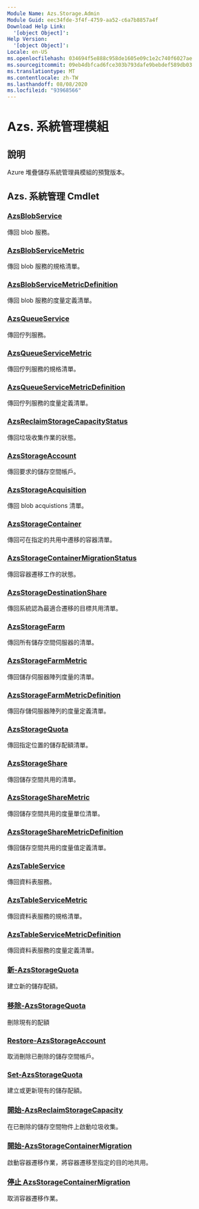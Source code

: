```yaml
---
Module Name: Azs.Storage.Admin
Module Guid: eec34fde-3f4f-4759-aa52-c6a7b8857a4f
Download Help Link:
  '[object Object]': 
Help Version:
  '[object Object]': 
Locale: en-US
ms.openlocfilehash: 034694f5e888c958de1605e09c1e2c740f6027ae
ms.sourcegitcommit: 09eb4dbfcad6fce303b793dafe9bebdef589db03
ms.translationtype: MT
ms.contentlocale: zh-TW
ms.lasthandoff: 08/08/2020
ms.locfileid: "93968566"
---
```

# Azs. 系統管理模組
## 說明
Azure 堆疊儲存系統管理員模組的預覽版本。  

## Azs. 系統管理 Cmdlet
### [AzsBlobService](Get-AzsBlobService.md)
傳回 blob 服務。

### [AzsBlobServiceMetric](Get-AzsBlobServiceMetric.md)
傳回 blob 服務的規格清單。

### [AzsBlobServiceMetricDefinition](Get-AzsBlobServiceMetricDefinition.md)
傳回 blob 服務的度量定義清單。

### [AzsQueueService](Get-AzsQueueService.md)
傳回佇列服務。

### [AzsQueueServiceMetric](Get-AzsQueueServiceMetric.md)
傳回佇列服務的規格清單。

### [AzsQueueServiceMetricDefinition](Get-AzsQueueServiceMetricDefinition.md)
傳回佇列服務的度量定義清單。

### [AzsReclaimStorageCapacityStatus](Get-AzsReclaimStorageCapacityStatus.md)
傳回垃圾收集作業的狀態。

### [AzsStorageAccount](Get-AzsStorageAccount.md)
傳回要求的儲存空間帳戶。

### [AzsStorageAcquisition](Get-AzsStorageAcquisition.md)
傳回 blob acquistions 清單。

### [AzsStorageContainer](Get-AzsStorageContainer.md)
傳回可在指定的共用中遷移的容器清單。

### [AzsStorageContainerMigrationStatus](Get-AzsStorageContainerMigrationStatus.md)
傳回容器遷移工作的狀態。

### [AzsStorageDestinationShare](Get-AzsStorageDestinationShare.md)
傳回系統認為最適合遷移的目標共用清單。

### [AzsStorageFarm](Get-AzsStorageFarm.md)
傳回所有儲存空間伺服器的清單。

### [AzsStorageFarmMetric](Get-AzsStorageFarmMetric.md)
傳回儲存伺服器陣列度量的清單。

### [AzsStorageFarmMetricDefinition](Get-AzsStorageFarmMetricDefinition.md)
傳回存儲伺服器陣列的度量定義清單。

### [AzsStorageQuota](Get-AzsStorageQuota.md)
傳回指定位置的儲存配額清單。

### [AzsStorageShare](Get-AzsStorageShare.md)
傳回儲存空間共用的清單。

### [AzsStorageShareMetric](Get-AzsStorageShareMetric.md)
傳回儲存空間共用的度量單位清單。

### [AzsStorageShareMetricDefinition](Get-AzsStorageShareMetricDefinition.md)
傳回儲存空間共用的度量值定義清單。

### [AzsTableService](Get-AzsTableService.md)
傳回資料表服務。

### [AzsTableServiceMetric](Get-AzsTableServiceMetric.md)
傳回資料表服務的規格清單。

### [AzsTableServiceMetricDefinition](Get-AzsTableServiceMetricDefinition.md)
傳回資料表服務的度量定義清單。

### [新-AzsStorageQuota](New-AzsStorageQuota.md)
建立新的儲存配額。

### [移除-AzsStorageQuota](Remove-AzsStorageQuota.md)
刪除現有的配額

### [Restore-AzsStorageAccount](Restore-AzsStorageAccount.md)
取消刪除已刪除的儲存空間帳戶。

### [Set-AzsStorageQuota](Set-AzsStorageQuota.md)
建立或更新現有的儲存配額。

### [開始-AzsReclaimStorageCapacity](Start-AzsReclaimStorageCapacity.md)
在已刪除的儲存空間物件上啟動垃圾收集。

### [開始-AzsStorageContainerMigration](Start-AzsStorageContainerMigration.md)
啟動容器遷移作業，將容器遷移至指定的目的地共用。

### [停止 AzsStorageContainerMigration](Stop-AzsStorageContainerMigration.md)
取消容器遷移作業。

